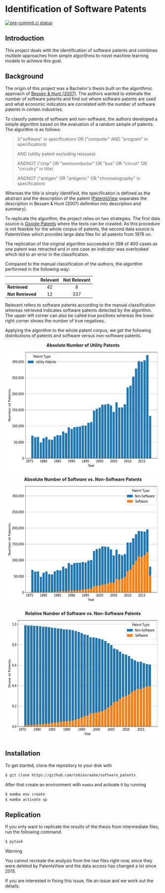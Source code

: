 # Identification of Software Patents

[![pre-commit.ci status](https://results.pre-commit.ci/badge/github/tobiasraabe/software_patents/main.svg)](https://results.pre-commit.ci/latest/github/tobiasraabe/software_patents/main)

## Introduction

This project deals with the identification of software patents and combines multiple
approaches from simple algorithms to novel machine learning models to achieve this goal.

## Background

The origin of this project was a Bachelor's thesis built on the algorithmic approach of
[Bessen & Hunt (2007)](https://onlinelibrary.wiley.com/doi/pdf/10.1111/j.1530-9134.2007.00136.x).
The authors wanted to estimate the number of software patents and find out where
software patents are used and what economic indicators are correlated with the number of
software patents in certain industries.

To classify patents of software and non-software, the authors developed a simple
algorithm based on the evaluation of a random sample of patents. The algorithm is as
follows:

> (("software" in specification) OR ("computer" AND "program" in specification))
>
> AND (utility patent excluding reissues)
>
> ANDNOT ("chip" OR "semiconductor" OR "bus" OR "circuit" OR "circuitry" in title)
>
> ANDNOT ("antigen" OR "antigenic" OR "chromatography" in specification)

Whereas the title is simply identified, the specification is defined as the abstract and
the description of the patent ([PatentsView](http://www.patentsview.org/download/)
separates the description in Bessen & Hunt (2007) definition into description and
summary).

To replicate the algorithm, the project relies on two strategies. The first data source
is [Google Patents](https://patents.google.com/) where the texts can be crawled. As this
procedure is not feasible for the whole corpus of patents, the second data source is
PatentsView which provides large data files for all
patents from 1976 on.

The replication of the original algorithm succeeded in 398 of 400 cases as one patent
was retracted and in one case an indicator was overlooked which led to an error in the
classification.

Compared to the manual classification of the authors, the algorithm performed in the
following way:

|                   | Relevant | Not Relevant |
| ----------------- | :------: | :----------: |
| **Retrieved**     |    42    |      8       |
| **Not Retrieved** |    12    |     337      |

Relevant refers to software patents according to the manual classification whereas
retrieved indicates software patents detected by the algorithm. The upper left corner
can also be called true positives whereas the lower right corner shows the number of
true negatives.

Applying the algorithm to the whole patent corpus, we get the following distributions of
patents and software versus non-software patents.

<p align="center">
    <b>Absolute Number of Utility Patents</b><br>
    <img src="_static/fig-patents-distribution.png"
    width="600" height="400">
</p>

<p align="center">
    <b>Absolute Number of Software vs. Non-Software Patents</b><br>
    <img src="_static/fig-patents-distribution-vs.png"
    width="600" height="400">
</p>

<p align="center">
    <b>Relative Number of Software vs. Non-Software Patents</b><br>
    <img src="_static/fig-patents-distribution-vs-shares.png"
    width="600" height="400">
</p>

## Installation

To get started, clone the repository to your disk with

```bash
$ git clone https://github.com/tobiasraabe/software_patents
```

After that create an environment with `mamba` and activate it by running

```bash
$ mamba env create
$ mamba activate sp
```

## Replication

If you only want to replicate the results of the thesis from intermediate files, run the
following command.

```bash
$ pytask
```

> [!WARNING]
> You cannot recreate the analysis from the raw files right now, since they
> were deleted by PatentsView and the data access has changed a lot since 2015.
> 
> If you are interested in fixing this issue, file an issue and we work out the details.
